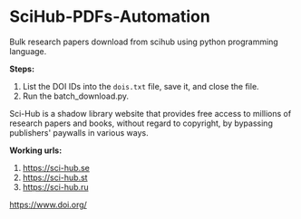# SciHub-PDFs-Automation
Bulk research papers download from scihub using python programming language.

**Steps:**
1. List the DOI IDs into the `dois.txt` file, save it, and close the file.
2. Run the batch_download.py.

Sci-Hub is a shadow library website that provides free access to millions of research papers and books, without regard to copyright, by bypassing publishers' paywalls in various ways.  

**Working urls:**
1. https://sci-hub.se
2. https://sci-hub.st
3. https://sci-hub.ru

https://www.doi.org/
